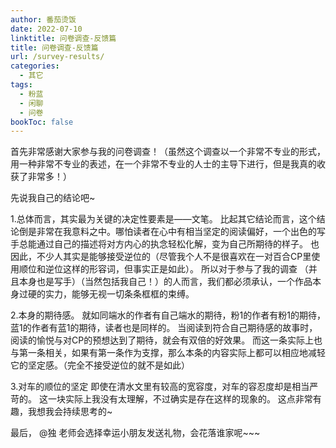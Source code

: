 ```yaml
---
author: 番茄烫饭
date: 2022-07-10
linktitle: 问卷调查-反馈篇
title: 问卷调查-反馈篇
url: /survey-results/
categories:
  - 其它
tags:
  - 粉蓝
  - 闲聊
  - 问卷
bookToc: false
---
```


首先非常感谢大家参与我的问卷调查！（虽然这个调查以一个非常不专业的形式，用一种非常不专业的表述，在一个非常不专业的人士的主导下进行，但是我真的收获了非常多！）

先说我自己的结论吧~

1.总体而言，其实最为关键的决定性要素是——文笔。
比起其它结论而言，这个结论倒是非常在我意料之中。哪怕读者在心中有相当坚定的阅读偏好，一个出色的写手总能通过自己的描述将对方内心的执念轻松化解，变为自己所期待的样子。
也因此，不少人其实是能够接受逆位的（尽管我个人不是很喜欢在一对百合CP里使用顺位和逆位这样的形容词，但事实正是如此）。
所以对于参与了我的调查 （并且本身也是写手）（当然包括我自己！）的人而言，我们都必须承认，一个作品本身过硬的实力，能够无视一切条条框框的束缚。

2.本身的期待感。
就如同端水的作者有自己端水的期待，粉1的作者有粉1的期待，蓝1的作者有蓝1的期待，读者也是同样的。
当阅读到符合自己期待感的故事时，阅读的愉悦与对CP的预想达到了期待，就会有双倍的好效果。
而这一条实际上也与第一条相关，如果有第一条作为支撑，那么本条的内容实际上都可以相应地减轻它的坚定感。（完全不接受逆位的就不是如此）

3.对车的顺位的坚定
即使在清水文里有较高的宽容度，对车的容忍度却是相当严苛的。
这一块实际上我没有太理解，不过确实是存在这样的现象的。
这点非常有趣，我想我会持续思考的~

最后， @独 老师会选择幸运小朋友发送礼物，会花落谁家呢~~~
